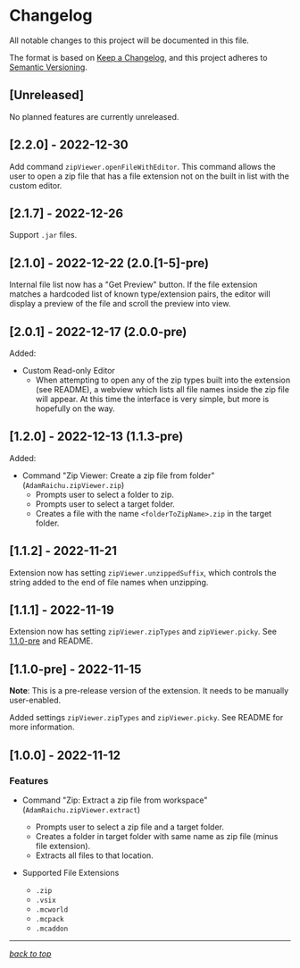 # Changelog

All notable changes to this project will be documented in this file.

The format is based on [Keep a Changelog](https://keepachangelog.com/en/1.0.0/),
and this project adheres to [Semantic Versioning](https://semver.org/spec/v2.0.0.html).

## [Unreleased]

No planned features are currently unreleased.

## [2.2.0] - 2022-12-30

Add command `zipViewer.openFileWithEditor`.
This command allows the user to open a zip file that has a file extension not on the built in list with the custom editor.

## [2.1.7] - 2022-12-26

Support `.jar` files.

## [2.1.0] - 2022-12-22 (2.0.[1-5]-pre)

Internal file list now has a "Get Preview" button.
If the file extension matches a hardcoded list of known type/extension pairs, the editor will display a preview of the file and scroll the preview into view.

## [2.0.1] - 2022-12-17 (2.0.0-pre)

Added:

- Custom Read-only Editor
  - When attempting to open any of the zip types built into the extension (see README), a webview which lists all file names inside the zip file will appear. At this time the interface is very simple, but more is hopefully on the way.

## [1.2.0] - 2022-12-13 (1.1.3-pre)

Added:

- Command "Zip Viewer: Create a zip file from folder" (`AdamRaichu.zipViewer.zip`)
  - Prompts user to select a folder to zip.
  - Prompts user to select a target folder.
  - Creates a file with the name `<folderToZipName>.zip` in the target folder.

## [1.1.2] - 2022-11-21

Extension now has setting `zipViewer.unzippedSuffix`, which controls the string added to the end of file names when unzipping.

## [1.1.1] - 2022-11-19

Extension now has setting `zipViewer.zipTypes` and `zipViewer.picky`. See [1.1.0-pre](#110-pre---2022-11-15) and README.

## [1.1.0-pre] - 2022-11-15

**Note**: This is a pre-release version of the extension. It needs to be manually user-enabled.

Added settings `zipViewer.zipTypes` and `zipViewer.picky`. See README for more information.

## [1.0.0] - 2022-11-12

### Features

- Command "Zip: Extract a zip file from workspace" (`AdamRaichu.zipViewer.extract`)

  - Prompts user to select a zip file and a target folder.
  - Creates a folder in target folder with same name as zip file (minus file extension).
  - Extracts all files to that location.

- Supported File Extensions
  - `.zip`
  - `.vsix`
  - `.mcworld`
  - `.mcpack`
  - `.mcaddon`

---

[_back to top_](#changelog)
